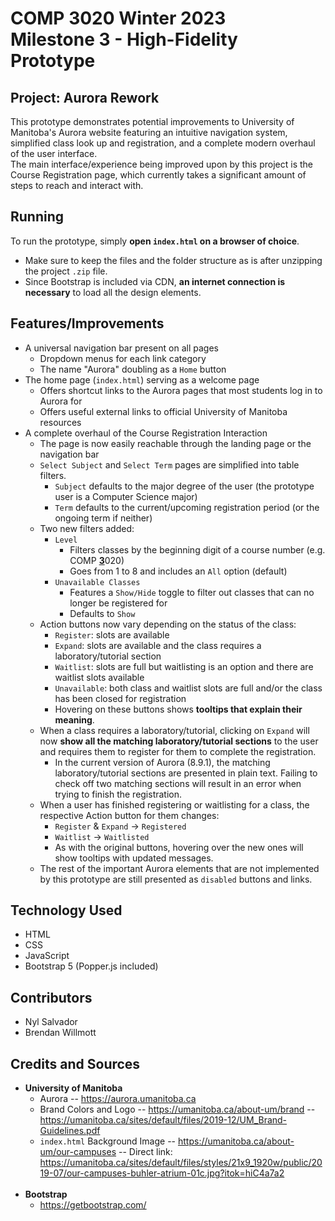 # COMP 3020 Winter 2023<br>Milestone 3 - High-Fidelity Prototype

## Project: Aurora Rework
This prototype demonstrates potential improvements to University of Manitoba's Aurora website featuring an intuitive navigation system, simplified class look up and registration, and a complete modern overhaul of the user interface.<br>
The main interface/experience being improved upon by this project is the Course Registration page, which currently takes a significant amount of steps to reach and interact with.

## Running

To run the prototype, simply **open `index.html` on a browser of choice**.
- Make sure to keep the files and the folder structure as is after unzipping the project `.zip` file.
- Since Bootstrap is included via CDN, **an internet connection is necessary** to load all the design elements.


## Features/Improvements
- A universal navigation bar present on all pages
  - Dropdown menus for each link category
  - The name "Aurora" doubling as a `Home` button
- The home page (`index.html`) serving as a welcome page
  - Offers shortcut links to the Aurora pages that most students log in to Aurora for
  - Offers useful external links to official University of Manitoba resources
- A complete overhaul of the Course Registration Interaction
  - The page is now easily reachable through the landing page or the navigation bar
  - `Select Subject` and `Select Term` pages are simplified into table filters.
    - `Subject` defaults to the major degree of the user (the prototype user is a Computer Science major)
    - `Term` defaults to the current/upcoming registration period (or the ongoing term if neither)
  - Two new filters added:
    - `Level`
        - Filters classes by the beginning digit of a course number (e.g. COMP <u>**3**</u>020)
        - Goes from 1 to 8 and includes an `All` option (default)
    - `Unavailable Classes`
        - Features a `Show/Hide` toggle to filter out classes that can no longer be registered for
        - Defaults to `Show`
  - Action buttons now vary depending on the status of the class:
    - `Register`: slots are available
    - `Expand`: slots are available and the class requires a laboratory/tutorial section
    - `Waitlist`: slots are full but waitlisting is an option and there are waitlist slots available
    - `Unavailable`: both class and waitlist slots are full and/or the class has been closed for registration
    - Hovering on these buttons shows **tooltips that explain their meaning**.
  - When a class requires a laboratory/tutorial, clicking on `Expand` will now **show all the matching laboratory/tutorial sections** to the user and requires them to register for them to complete the registration.
    - In the current version of Aurora (8.9.1), the matching laboratory/tutorial sections are presented in plain text. Failing to check off two matching sections will result in an error when trying to finish the registration.
  - When a user has finished registering or waitlisting for a class, the respective Action button for them changes:
    - `Register` & `Expand` -> `Registered`
    - `Waitlist` -> `Waitlisted`
    - As with the original buttons, hovering over the new ones will show tooltips with updated messages.
  - The rest of the important Aurora elements that are not implemented by this prototype are still presented as `disabled` buttons and links.

## Technology Used
- HTML
- CSS
- JavaScript
- Bootstrap 5 (Popper.js included)

## Contributors
- Nyl Salvador
- Brendan Willmott

## Credits and Sources
- **University of Manitoba**
  - Aurora
  -- https://aurora.umanitoba.ca
  - Brand Colors and Logo
  -- https://umanitoba.ca/about-um/brand
  -- https://umanitoba.ca/sites/default/files/2019-12/UM_Brand-Guidelines.pdf
  - `index.html` Background Image
  -- https://umanitoba.ca/about-um/our-campuses
  -- Direct link: https://umanitoba.ca/sites/default/files/styles/21x9_1920w/public/2019-07/our-campuses-buhler-atrium-01c.jpg?itok=hiC4a7a2
  <br>
- **Bootstrap**
  - https://getbootstrap.com/
